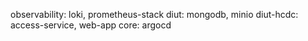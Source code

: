 observability: loki, prometheus-stack
diut: mongodb, minio
diut-hcdc: access-service, web-app
core: argocd
